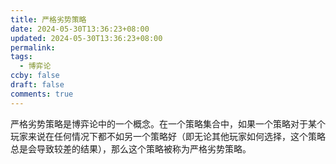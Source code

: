 ```yaml
---
title: 严格劣势策略
date: 2024-05-30T13:36:23+08:00
updated: 2024-05-30T13:36:23+08:00
permalink: 
tags:
  - 博弈论
ccby: false
draft: false
comments: true
---
```

严格劣势策略是博弈论中的一个概念。在一个策略集合中，如果一个策略对于某个玩家来说在任何情况下都不如另一个策略好（即无论其他玩家如何选择，这个策略总是会导致较差的结果），那么这个策略被称为严格劣势策略。